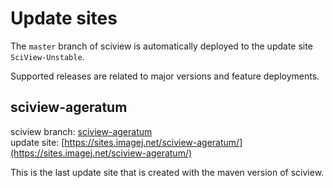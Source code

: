 # Update sites

The `master` branch of sciview is automatically deployed to the update site `SciView-Unstable`.

Supported releases are related to major versions and feature deployments.

## sciview-ageratum

sciview branch: [sciview-ageratum](https://github.com/scenerygraphics/sciview/tree/sciview-ageratum)  
update site: [https://sites.imagej.net/sciview-ageratum/](https://sites.imagej.net/sciview-ageratum/)

This is the last update site that is created with the maven version of sciview.

